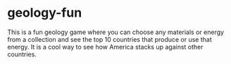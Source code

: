# geology-fun
This is a fun geology game where you can choose any materials or energy from a collection and see the top 10 countries that produce or use that energy. It is a cool way to see how America stacks up against other countries.

